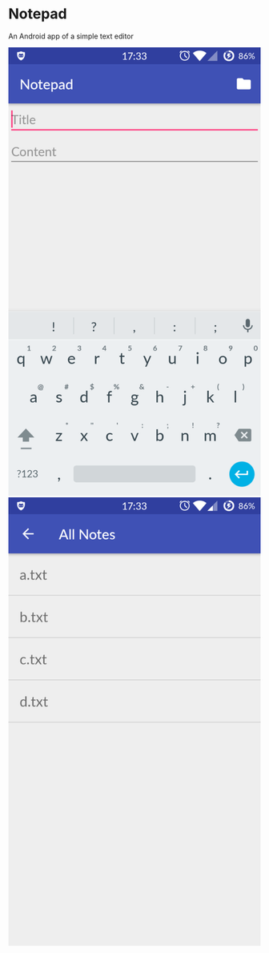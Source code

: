 # Notepad

An Android app of a simple text editor

![Alt text](/pictures/main.png?raw=true)
![Alt text](/pictures/all_list.png?raw=true)
